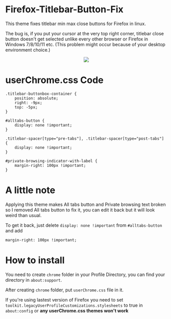 # Firefox-Titlebar-Button-Fix
This theme fixes titlebar min max close buttons for Firefox in linux.

The bug is, if you put your cursor at the very top right corner, titlebar close button doesn't get selected unlike every other browser or Firefox in Windows 7/8/10/11 etc. (This problem might occur because of your desktop environment choice.)
<p align="center">
<img src="https://raw.githubusercontent.com/birbkeks/FirefoxCSS-Store.github.io/main/images/themes/ftbf.png">
</p>

# userChrome.css Code
```
.titlebar-buttonbox-container {
    position: absolute;
    right: -9px;
    top: -5px;
}

#alltabs-button {
    display: none !important;
}

.titlebar-spacer[type="pre-tabs"], .titlebar-spacer[type="post-tabs"] {
    display: none !important;
}

#private-browsing-indicator-with-label {
    margin-right: 100px !important;
}
```
# A little note
Applying this theme makes All tabs button and Private browsing text broken so I removed All tabs button to fix it, you can edit it back but it will look weird than usual. 

To get it back, just delete `display: none !important` from `#alltabs-button` and add 
```
margin-right: 100px !important;
```


# How to install
You need to create `chrome` folder in your Profile Directory, you can find your directory in  `about:support`.

After creating `chrome` folder, put `userChrome.css` file in it.

If you're using lastest version of Firefox you need to set `toolkit.legacyUserProfileCustomizations.stylesheets` to true in `about:config` or **any userChrome.css themes won't work**
